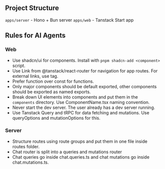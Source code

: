 ## Project Structure

`apps/server` - Hono + Bun server
`apps/web` - Tanstack Start app

## Rules for AI Agents

### Web

- Use shadcn/ui for components. Install with `pnpm shadcn-add <component>` script.
- Use Link from @tanstack/react-router for navigation for app routes. For external links, use <a> tag.
- Prefer function over const for functions.
- Only major components should be default exported, other components should be exported as named exports.
- Break down UI elements into components and put them in the `components` directory. Use ComponentName.tsx naming convention.
- Never start the dev server. The user already has a dev server running.
- Use Tanstack Query and tRPC for data fetching and mutations. Use queryOptions and mutationOptions for this.

### Server

- Structure routes using route groups and put them in one file inside routes folder.
- Chat router is split into a queries and mutations router
- Chat queries go inside chat.queries.ts and chat mutations go inside chat.mutations.ts.
